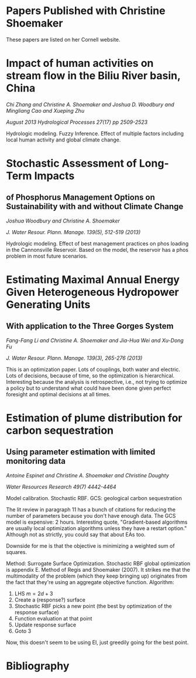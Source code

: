 # Papers Published with Christine Shoemaker

These papers are listed on her Cornell website.

# Impact of human activities on stream flow in the Biliu River basin, China

 *Chi Zhang and Christine A. Shoemaker and Joshua D. Woodbury and Mingliang
    Cao and Xueping Zhu*

 *August 2013 Hydrological Processes 27(17) pp 2509-2523*

Hydrologic modeling.  Fuzzy Inference.
    Effect of multiple factors including local human activity and global
        climate change.

# Stochastic Assessment of Long-Term Impacts 
## of Phosphorus Management Options on Sustainability with and without Climate Change

 *Joshua Woodbury and Christine A. Shoemaker*

 *J. Water Resour. Plann. Manage. 139(5), 512-519 (2013)*

Hydrologic modeling.
    Effect of best management practices on phos loading in the Cannonsville
        Reservoir.
    Based on the model, the reservoir has a phos problem in most future 
        scenarios.

# Estimating Maximal Annual Energy Given Heterogeneous Hydropower Generating Units
## With application to the Three Gorges System

 *Fang-Fang Li and Christine A. Shoemaker and Jia-Hua Wei and Xu-Dong Fu*

 *J. Water Resour. Plann. Manage. 139(3), 265-276 (2013)*

This is an optimization paper.
    Lots of couplings, both water and electric.
    Lots of decisions, because of time, so the optimization is hierarchical.
    Interesting because the analysis is retrospective, i.e., not trying to
        optimize a policy but to understand what could have been done given
        perfect foresight and optimal decisions at all times.

# Estimation of plume distribution for carbon sequestration
## Using parameter estimation with limited monitoring data

 *Antoine Espinet and Christine A. Shoemaker and Christine Doughty*
 
 *Water Resources Research 49(7) 4442-4464*

Model calibration.
    Stochastic RBF.
    GCS: geological carbon sequestration

The lit review in paragraph 11 has a bunch of citations for reducing the
    number of parameters because you don't have enough data.
    The GCS model is expensive: 2 hours.
    Interesting quote, "Gradient-based algorithms are usually local 
        optimization algorithms unless they have a restart option."
    Although not as strictly, you could say that about EAs too.

Downside for me is that the objective is minimizing a weighted sum of squares.

Method: Surrogate Surface Optimization.
    Stochastic RBF global optimization is appendix E.
    Method of Regis and Shoemaker (2007).
    It strikes me that the multimodality of the problem (which they keep 
        bringing up) originates from the fact that they're using an 
        aggregate objective function.
    Algorithm:

1.  LHS $m=2d+3$
2.  Create a (response?) surface
3.  Stochastic RBF picks a new point (the best by optimization of the 
    response surface)
4.  Function evaluation at that point
5.  Update response surface
6.  Goto 3

Now, this doesn't seem to be using EI, just greedily going for the best point.


# Bibliography

<!--
vim:ts=4:sw=4:expandtab:wrap lbr:ai
-->

